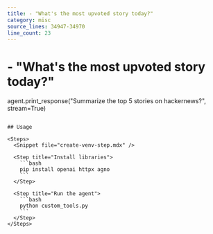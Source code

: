 ```yaml
---
title: - "What's the most upvoted story today?"
category: misc
source_lines: 34947-34970
line_count: 23
---
```


# - "What's the most upvoted story today?"
agent.print_response("Summarize the top 5 stories on hackernews?", stream=True)
```

## Usage

<Steps>
  <Snippet file="create-venv-step.mdx" />

  <Step title="Install libraries">
    ```bash
    pip install openai httpx agno
    ```
  </Step>

  <Step title="Run the agent">
    ```bash
    python custom_tools.py
    ```
  </Step>
</Steps>


